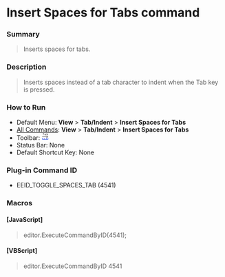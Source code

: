 # Insert Spaces for Tabs command

### Summary

> Inserts spaces for tabs.

### Description

> Inserts spaces instead of a tab character to indent when the Tab key is pressed.

### How to Run

- Default Menu: **View** \> **Tab/Indent** \> **Insert Spaces for Tabs**
- [All Commands](../tools/all_commands): **View** \> **Tab/Indent** \> **Insert Spaces for Tabs**
- Toolbar:
![](../../images/space_tab24x16.gif)
- Status Bar: None
- Default Shortcut Key: None

### Plug-in Command ID

- EEID\_TOGGLE\_SPACES\_TAB (4541)

### Macros

#### \[JavaScript\]

> editor.ExecuteCommandByID(4541);

#### \[VBScript\]

> editor.ExecuteCommandByID 4541
